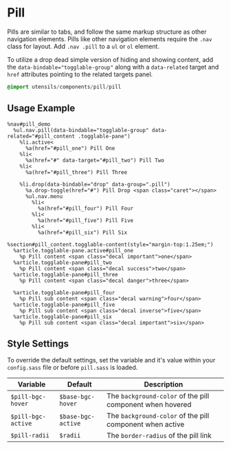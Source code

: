 
# Pill
Pills are similar to tabs, and follow the same markup structure as other
navigation elements. Pills like other navigation elements require the
`.nav` class for layout. Add `.nav .pill` to a `ul` or `ol` element.

To utilize a drop dead simple version of hiding and showing content, add
the `data-bindable="togglable-group"` along with a `data-related` target
and `href` attributes pointing to the related targets panel.

```sass
@import utensils/components/pill/pill
```

## Usage Example

<!--~ markup/pill.html.haml -->
```haml
%nav#pill_demo
  %ul.nav.pill(data-bindable="togglable-group" data-related="#pill_content .togglable-pane")
    %li.active<
      %a(href="#pill_one") Pill One
    %li<
      %a(href="#" data-target="#pill_two") Pill Two
    %li<
      %a(href="#pill_three") Pill Three

    %li.drop(data-bindable="drop" data-group=".pill")
      %a.drop-toggle(href="#") Pill Drop <span class="caret"></span>
      %ul.nav.menu
        %li<
          %a(href="#pill_four") Pill Four
        %li<
          %a(href="#pill_five") Pill Five
        %li<
          %a(href="#pill_six") Pill Six

%section#pill_content.togglable-content(style="margin-top:1.25em;")
  %article.togglable-pane.active#pill_one
    %p Pill content <span class="decal important">one</span>
  %article.togglable-pane#pill_two
    %p Pill content <span class="decal success">two</span>
  %article.togglable-pane#pill_three
    %p Pill content <span class="decal danger">three</span>

  %article.togglable-pane#pill_four
    %p Pill sub content <span class="decal warning">four</span>
  %article.togglable-pane#pill_five
    %p Pill sub content <span class="decal inverse">five</span>
  %article.togglable-pane#pill_six
    %p Pill sub content <span class="decal important">six</span>
```
<!-- end -->

## Style Settings
To override the default settings, set the variable and it's value
within your `config.sass` file or before `pill.sass` is loaded.

Variable           | Default            | Description
------------------ | ------------------ | -------------------------------------------
`$pill-bgc-hover`  | `$base-bgc-hover`  | The `background-color` of the pill component when hovered
`$pill-bgc-active` | `$base-bgc-active` | The `background-color` of the pill component when active
`$pill-radii`      | `$radii`           | The `border-radius` of the pill link

